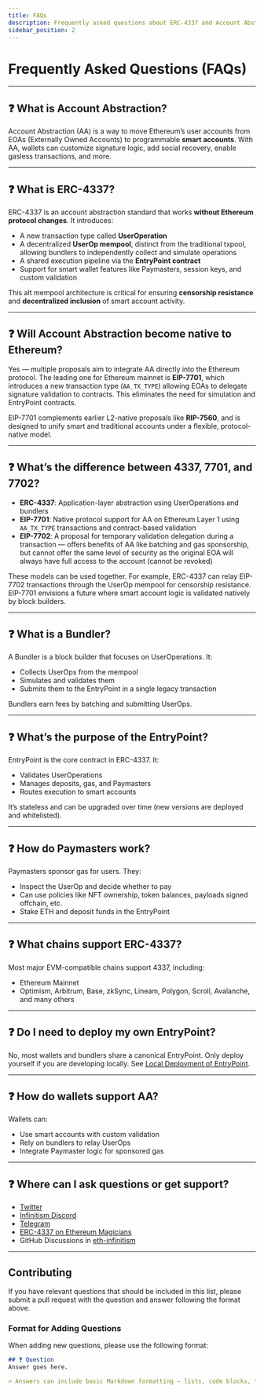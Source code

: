 ```yaml
---
title: FAQs
description: Frequently asked questions about ERC-4337 and Account Abstraction.
sidebar_position: 2
---
```


# Frequently Asked Questions (FAQs)

---

## ❓ What is Account Abstraction?

Account Abstraction (AA) is a way to move Ethereum’s user accounts from EOAs (Externally Owned Accounts) to programmable **smart accounts**. With AA, wallets can customize signature logic, add social recovery, enable gasless transactions, and more.

---

## ❓ What is ERC-4337?

ERC-4337 is an account abstraction standard that works **without Ethereum protocol changes**. It introduces:
- A new transaction type called **UserOperation**
- A decentralized **UserOp mempool**, distinct from the traditional txpool, allowing bundlers to independently collect and simulate operations
- A shared execution pipeline via the **EntryPoint contract**
- Support for smart wallet features like Paymasters, session keys, and custom validation

This alt mempool architecture is critical for ensuring **censorship resistance** and **decentralized inclusion** of smart account activity.

---

## ❓ Will Account Abstraction become native to Ethereum?

Yes — multiple proposals aim to integrate AA directly into the Ethereum protocol. The leading one for Ethereum mainnet is **EIP-7701**, which introduces a new transaction type (`AA_TX_TYPE`) allowing EOAs to delegate signature validation to contracts. This eliminates the need for simulation and EntryPoint contracts.

EIP-7701 complements earlier L2-native proposals like **RIP-7560**, and is designed to unify smart and traditional accounts under a flexible, protocol-native model.

---

## ❓ What’s the difference between 4337, 7701, and 7702?

- **ERC-4337**: Application-layer abstraction using UserOperations and bundlers
- **EIP-7701**: Native protocol support for AA on Ethereum Layer 1 using `AA_TX_TYPE` transactions and contract-based validation
- **EIP-7702**: A proposal for temporary validation delegation during a transaction — offers benefits of AA like batching and gas sponsorship, but cannot offer the same level of security as the original EOA will always have full access to the account (cannot be revoked)

These models can be used together. For example, ERC-4337 can relay EIP-7702 transactions through the UserOp mempool for censorship resistance. EIP-7701 envisions a future where smart account logic is validated natively by block builders.


---

## ❓ What is a Bundler?

A Bundler is a block builder that focuses on UserOperations. It:
- Collects UserOps from the mempool
- Simulates and validates them
- Submits them to the EntryPoint in a single legacy transaction

Bundlers earn fees by batching and submitting UserOps.

---

## ❓ What’s the purpose of the EntryPoint?

EntryPoint is the core contract in ERC-4337. It:
- Validates UserOperations
- Manages deposits, gas, and Paymasters
- Routes execution to smart accounts

It’s stateless and can be upgraded over time (new versions are deployed and whitelisted).

---

## ❓ How do Paymasters work?

Paymasters sponsor gas for users. They:
- Inspect the UserOp and decide whether to pay
- Can use policies like NFT ownership, token balances, payloads signed offchain, etc.
- Stake ETH and deposit funds in the EntryPoint

---

## ❓ What chains support ERC-4337?

Most major EVM-compatible chains support 4337, including:
- Ethereum Mainnet
- Optimism, Arbitrum, Base, zkSync, Lineam, Polygon, Scroll, Avalanche, and many others

---

## ❓ Do I need to deploy my own EntryPoint?

No, most wallets and bundlers share a canonical EntryPoint. Only deploy yourself if you are developing locally. See [Local Deployment of EntryPoint](../smart-accounts/entrypoint-explainer.md#-local-deployment-of-entrypoint).

---

## ❓ How do wallets support AA?

Wallets can:
- Use smart accounts with custom validation
- Rely on bundlers to relay UserOps
- Integrate Paymaster logic for sponsored gas

---

## ❓ Where can I ask questions or get support?

- [Twitter](https://twitter.com/erc4337)
- [Infinitism Discord](https://discord.gg/8s55fSSauF)
- [Telegram](https://t.me/+aIMWB_k4hxU0MzVk)
- [ERC-4337 on Ethereum Magicians](https://ethereum-magicians.org/t/erc-4337-account-abstraction-via-entry-point-contract-specification/7160)
- GitHub Discussions in [eth-infinitism](https://github.com/eth-infinitism)

---

## Contributing

If you have relevant questions that should be included in this list, please submit a pull request with the question and answer following the format above.

### Format for Adding Questions

When adding new questions, please use the following format:

```markdown
## ❓ Question
Answer goes here.

> Answers can include basic Markdown formatting — lists, code blocks, **bold**, _italics_, etc.
```
